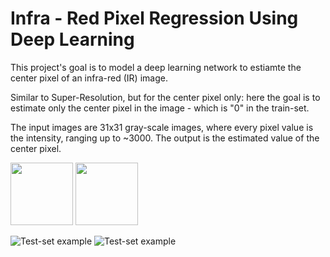# Infra - Red Pixel Regression Using Deep Learning

This project's goal is to model a deep learning network to estiamte the center pixel of an infra-red (IR) image.

Similar to Super-Resolution, but for the center pixel only: here the goal is to estimate only the center pixel in the image - which is "0" in the train-set.

The input images are 31x31 gray-scale images, where every pixel value is the intensity, ranging up to ~3000.
The output is the estimated value of the center pixel. 

<p float="left">
  <img src="https://github.com/deansh64/Pixel-Regression-Using-Deep-Learning/blob/master/Images/Train_img1.png" width="100" />
  <img src="https://github.com/deansh64/Pixel-Regression-Using-Deep-Learning/blob/master/Images/Train_img2.png" width="100" /> 
</p>

![Test-set example](https://github.com/deansh64/Pixel-Regression-Using-Deep-Learning/blob/master/Images/Train_img1.png) 
![Test-set example](https://github.com/deansh64/Pixel-Regression-Using-Deep-Learning/blob/master/Images/Train_img2.png)


